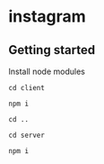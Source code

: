 # instagram



## Getting started

Install node modules

`cd client`

`npm i`

`cd ..`

`cd server`

`npm i`
